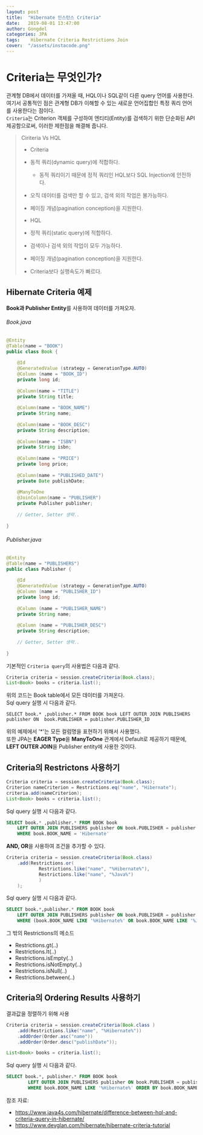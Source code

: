 ```yaml
---
layout: post
title:  "Hibernate 인스턴스 Criteria"
date:   2019-08-01 13:47:00
author: Gongdel
categories: JPA
tags:	 Hibernate Criteria Restrictions Join
cover:  "/assets/instacode.png"
---
```

# Criteria는 무엇인가?
관계형 DB에서 데이터를 가져올 때, HQL이나 SQL같이 다른 query 언어를 사용한다. 여기서 공통적인 점은 관계형 DB가 이해할 수 있는 새로운 언어집합인 특정 쿼리 언어를 사용한다는 점이다.  
`Criteria`는 Criterion 객체를 구성하여 엔티티(Entity)를 검색하기 위한 단순화된 API 제공함으로써, 이러한 제한점을 해결해 줍니다.  
> Ciriteria Vs HQL  
> + Criteria
>  + 동적 쿼리(dynamic query)에 적합하다.  
>    + 동적 쿼리이기 때문에 정적 쿼리인 HQL보다 SQL Injection에 안전하다.
>  + 오직 데이터를 검색만 할 수 있고, 검색 외의 작업은 불가능하다.
>  + 페이징 개념(pagination conception)을 지원한다.
>
> + HQL
>  + 정적 쿼리(static query)에 적합하다.
>  + 검색이나 검색 외의 작업이 모두 가능하다.
>  + 페이징 개념(pagination conception)을 지원한다.
>  + Criteria보다 실행속도가 빠르다.

## Hibernate Criteria 예제
**Book과 Publisher Entity**를 사용하여 데이터를 가져오자.

###### Book.java
~~~java
@Entity
@Table(name = "BOOK")
public class Book {
	
	@Id
	@GeneratedValue (strategy = GenerationType.AUTO)
	@Column (name = "BOOK_ID")
	private long id;
	
	@Column(name = "TITLE")
	private String title;
	
	@Column(name = "BOOK_NAME")
	private String name;
		
	@Column(name = "BOOK_DESC")
	private String description;
	
	@Column(name = "ISBN")
	private String isbn;
	
	@Column(name = "PRICE")
	private long price;
	
	@Column(name = "PUBLISHED_DATE")
	private Date publishDate;
	
	@ManyToOne
	@JoinColumn(name = "PUBLISHER")
	private Publisher publisher;
	
	// Getter, Setter 생략..
	
}
~~~

###### Publisher.java
~~~java
@Entity
@Table(name = "PUBLISHERS")
public class Publisher {
	
	@Id
	@GeneratedValue (strategy = GenerationType.AUTO)
	@Column (name = "PUBLISHER_ID")
	private long id;
	
	@Column (name = "PUBLISHER_NAME")
	private String name;
	
	@Column (name = "PUBLISHER_DESC")
	private String description;
	
	// Getter, Setter 생략..
	
}
~~~

기본적인 `Criteria query`의 사용법은 다음과 같다. 
~~~java
Criteria criteria = session.createCriteria(Book.class);
List<Book> books = criteria.list();
~~~
위의 코드는 Book table에서 모든 데이터를 가져온다.  
Sql query 실행 시 다음과 같다.
~~~
SELECT book.* ,publisher.* FROM BOOK book LEFT OUTER JOIN PUBLISHERS publisher ON  book.PUBLISHER = publisher.PUBLISHER_ID
~~~
위의 예제에서 '*'는  모든 컬럼명을 표현하기 위해서 사용했다.  
또한 JPA는 **EAGER Type**을 **ManyToOne** 관계에서  Default로 제공하기 때문에, **LEFT OUTER JOIN**을 Publisher entity에 사용한 것이다.

## Criteria의 Restrictons 사용하기
~~~java
Criteria criteria = session.createCriteria(Book.class);
Criterion nameCriterion = Restrictions.eq("name", "Hibernate");
criteria.add(nameCriterion);
List<Book> books = criteria.list();
~~~
Sql query 실행 시 다음과 같다.
~~~sql
SELECT book.* ,publisher.* FROM BOOK book
	LEFT OUTER JOIN PUBLISHERS publisher ON book.PUBLISHER = publisher.PUBLISHER_ID
	WHERE book.BOOK_NAME = 'Hibernate'
~~~
**AND, OR**을 사용하여 조건을 추가할 수 있다.
~~~java
Criteria criteria = session.createCriteria(Book.class)
	.add(Restrictions.or(
			Restrictions.like("name", "%Hibernate%"),
			Restrictions.like("name", "%Java%")
			)
	);
~~~
Sql query 실행 시 다음과 같다.
~~~sql
SELECT book.*,publisher.* FROM BOOK book
	LEFT OUTER JOIN PUBLISHERS publisher ON book.PUBLISHER = publisher.PUBLISHER_ID
	WHERE (book.BOOK_NAME LIKE '%Hibernate%' OR book.BOOK_NAME LIKE '%Java%')
~~~

그 밖의 Restrictions의 메소드  
+ Restrictions.gt(..)
+ Restrictions.lt(..)
+ Restrictions.isEmpty(..)
+ Restrictions.isNotEmpty(..) 
+ Restrictions.isNull(..)
+ Restrictions.between(..)


## Criteria의 Ordering Results 사용하기
결과값을 정렬하기 위해 사용
~~~java
Criteria criteria = session.createCriteria(Book.class )
	.add(Restrictions.like("name", "%Hibernate%"))
	.addOrder(Order.asc("name"))
	.addOrder(Order.desc("publishDate"));

List<Book> books = criteria.list();
~~~
Sql query 실행 시 다음과 같다.
~~~sql
SELECT book.*, publisher.* FROM BOOK book
		LEFT OUTER JOIN PUBLISHERS publisher ON book.PUBLISHER = publisher.PUBLISHER_ID
		WHERE book.BOOK_NAME LIKE '%Hibernate%' ORDER BY book.BOOK_NAME ASC,book.PUBLISHED_DATE DESC
~~~
참조 자료:
+ <https://www.java4s.com/hibernate/difference-between-hql-and-criteria-query-in-hibernate/>
+ <https://www.devglan.com/hibernate/hibernate-criteria-tutorial>
